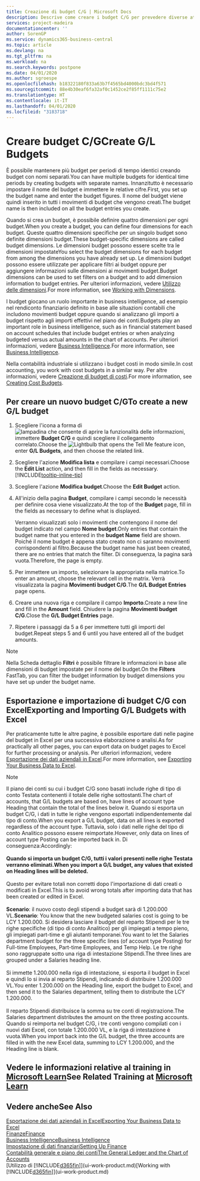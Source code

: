 ```yaml
---
title: Creazione di budget C/G | Microsoft Docs
description: Descrive come creare i budget C/G per prevedere diverse attività finanziarie e assegnare le dimensioni per scopi di business intelligence.
services: project-madeira
documentationcenter: ''
author: SorenGP
ms.service: dynamics365-business-central
ms.topic: article
ms.devlang: na
ms.tgt_pltfrm: na
ms.workload: na
ms.search.keywords: postpone
ms.date: 04/01/2020
ms.author: sgroespe
ms.openlocfilehash: b18322180f833a63b7f4565bd4000bdc3bd4f571
ms.sourcegitcommit: 88e4b30eaf6fa32af0c1452ce2f85ff1111c75e2
ms.translationtype: HT
ms.contentlocale: it-IT
ms.lasthandoff: 04/01/2020
ms.locfileid: "3183718"
---
```

# <a name="create-gl-budgets"></a><span data-ttu-id="99f85-103">Creare budget C/G</span><span class="sxs-lookup"><span data-stu-id="99f85-103">Create G/L Budgets</span></span>
<span data-ttu-id="99f85-104">È possibile mantenere più budget per periodi di tempo identici creando budget con nomi separati.</span><span class="sxs-lookup"><span data-stu-id="99f85-104">You can have multiple budgets for identical time periods by creating budgets with separate names.</span></span> <span data-ttu-id="99f85-105">Innanzitutto è necessario impostare il nome del budget e immettere le relative cifre.</span><span class="sxs-lookup"><span data-stu-id="99f85-105">First, you set up the budget name and enter the budget figures.</span></span> <span data-ttu-id="99f85-106">Il nome del budget viene quindi inserito in tutti i movimenti di budget che vengono creati.</span><span class="sxs-lookup"><span data-stu-id="99f85-106">The budget name is then included on all the budget entries you create.</span></span>  

<span data-ttu-id="99f85-107">Quando si crea un budget, è possibile definire quattro dimensioni per ogni budget.</span><span class="sxs-lookup"><span data-stu-id="99f85-107">When you create a budget, you can define four dimensions for each budget.</span></span> <span data-ttu-id="99f85-108">Queste quattro dimensioni specifiche per un singolo budget sono definite dimensioni budget.</span><span class="sxs-lookup"><span data-stu-id="99f85-108">These budget-specific dimensions are called budget dimensions.</span></span> <span data-ttu-id="99f85-109">Le dimensioni budget possono essere scelte tra le dimensioni impostate</span><span class="sxs-lookup"><span data-stu-id="99f85-109">You select the budget dimensions for each budget from among the dimensions you have already set up.</span></span> <span data-ttu-id="99f85-110">Le dimensioni budget possono essere utilizzate per applicare filtri ai budget oppure per aggiungere informazioni sulle dimensioni ai movimenti budget.</span><span class="sxs-lookup"><span data-stu-id="99f85-110">Budget dimensions can be used to set filters on a budget and to add dimension information to budget entries.</span></span> <span data-ttu-id="99f85-111">Per ulteriori informazioni, vedere [Utilizzo delle dimensioni](finance-dimensions.md).</span><span class="sxs-lookup"><span data-stu-id="99f85-111">For more information, see [Working with Dimensions](finance-dimensions.md).</span></span>

<span data-ttu-id="99f85-112">I budget giocano un ruolo importante in business intelligence, ad esempio nel rendiconto finanziario definito in base alle situazioni contabili che includono movimenti budget oppure quando si analizzano gli importi a budget rispetto agli importi effettivi nel piano dei conti.</span><span class="sxs-lookup"><span data-stu-id="99f85-112">Budgets play an important role in business intelligence, such as in financial statement based on account schedules that include budget entries or when analyzing budgeted versus actual amounts in the chart of accounts.</span></span> <span data-ttu-id="99f85-113">Per ulteriori informazioni, vedere [Business Intelligence](bi.md).</span><span class="sxs-lookup"><span data-stu-id="99f85-113">For more information, see [Business Intelligence](bi.md).</span></span>

<span data-ttu-id="99f85-114">Nella contabilità industriale si utilizzano i budget costi in modo simile.</span><span class="sxs-lookup"><span data-stu-id="99f85-114">In cost accounting, you work with cost budgets in a similar way.</span></span> <span data-ttu-id="99f85-115">Per altre informazioni, vedere [Creazione di budget di costi](finance-create-cost-budgets.md).</span><span class="sxs-lookup"><span data-stu-id="99f85-115">For more information, see [Creating Cost Budgets](finance-create-cost-budgets.md).</span></span>    

## <a name="to-create-a-new-gl-budget"></a><span data-ttu-id="99f85-116">Per creare un nuovo budget C/G</span><span class="sxs-lookup"><span data-stu-id="99f85-116">To create a new G/L budget</span></span>  
1. <span data-ttu-id="99f85-117">Scegliere l'icona a forma di ![lampadina che consente di aprire la funzionalità delle informazioni](media/ui-search/search_small.png "Informazioni sull'operazione che si desidera eseguire"), immettere **Budget C/G** e quindi scegliere il collegamento correlato.</span><span class="sxs-lookup"><span data-stu-id="99f85-117">Choose the ![Lightbulb that opens the Tell Me feature](media/ui-search/search_small.png "Tell me what you want to do") icon, enter **G/L Budgets**, and then choose the related link.</span></span>  
2. <span data-ttu-id="99f85-118">Scegliere l'azione **Modifica lista** e compilare i campi necessari.</span><span class="sxs-lookup"><span data-stu-id="99f85-118">Choose the **Edit List** action, and then fill in the fields as necessary.</span></span> [!INCLUDE[tooltip-inline-tip](includes/tooltip-inline-tip_md.md)]  
3. <span data-ttu-id="99f85-119">Scegliere l'azione **Modifica budget**.</span><span class="sxs-lookup"><span data-stu-id="99f85-119">Choose the **Edit Budget** action.</span></span>
4. <span data-ttu-id="99f85-120">All'inizio della pagina **Budget**, compilare i campi secondo le necessità per definire cosa viene visualizzato.</span><span class="sxs-lookup"><span data-stu-id="99f85-120">At the top of the **Budget** page, fill in the fields as necessary to define what is displayed.</span></span>  

    <span data-ttu-id="99f85-121">Verranno visualizzati solo i movimenti che contengono il nome del budget indicato nel campo **Nome budget**.</span><span class="sxs-lookup"><span data-stu-id="99f85-121">Only entries that contain the budget name that you entered in the **budget Name** field are shown.</span></span> <span data-ttu-id="99f85-122">Poiché il nome budget è appena stato creato non ci saranno movimenti corrispondenti al filtro.</span><span class="sxs-lookup"><span data-stu-id="99f85-122">Because the budget name has just been created, there are no entries that match the filter.</span></span> <span data-ttu-id="99f85-123">Di conseguenza, la pagina sarà vuota.</span><span class="sxs-lookup"><span data-stu-id="99f85-123">Therefore, the page is empty.</span></span>  
5. <span data-ttu-id="99f85-124">Per immettere un importo, selezionare la appropriata nella matrice.</span><span class="sxs-lookup"><span data-stu-id="99f85-124">To enter an amount, choose the relevant cell in the matrix.</span></span> <span data-ttu-id="99f85-125">Verrà visualizzata la pagina **Movimenti budget C/G**.</span><span class="sxs-lookup"><span data-stu-id="99f85-125">The **G/L Budget Entries** page opens.</span></span>  
6. <span data-ttu-id="99f85-126">Creare una nuova riga e compilare il campo **Importo**.</span><span class="sxs-lookup"><span data-stu-id="99f85-126">Create a new line and fill in the **Amount** field.</span></span> <span data-ttu-id="99f85-127">Chiudere la pagina **Movimenti budget C/G**.</span><span class="sxs-lookup"><span data-stu-id="99f85-127">Close the **G/L Budget Entries** page.</span></span>  
7. <span data-ttu-id="99f85-128">Ripetere i passaggi da 5 a 6 per immettere tutti gli importi del budget.</span><span class="sxs-lookup"><span data-stu-id="99f85-128">Repeat steps 5 and 6 until you have entered all of the budget amounts.</span></span>  

> [!NOTE]  
>  <span data-ttu-id="99f85-129">Nella Scheda dettaglio **Filtri** è possibile filtrare le informazioni in base alle dimensioni di budget impostate per il nome del budget.</span><span class="sxs-lookup"><span data-stu-id="99f85-129">On the **Filters** FastTab, you can filter the budget information by budget dimensions you have set up under the budget name.</span></span>

## <a name="exporting-and-importing-gl-budgets-with-excel"></a><span data-ttu-id="99f85-130">Esportazione e importazione di budget C/G con Excel</span><span class="sxs-lookup"><span data-stu-id="99f85-130">Exporting and Importing G/L Budgets with Excel</span></span>
<span data-ttu-id="99f85-131">Per praticamente tutte le altre pagine, è possibile esportare dati nelle pagine del budget in Excel per una successiva elaborazione o analisi.</span><span class="sxs-lookup"><span data-stu-id="99f85-131">As for practically all other pages, you can export data on budget pages to Excel for further processing or analysis.</span></span> <span data-ttu-id="99f85-132">Per ulteriori informazioni, vedere [Esportazione dei dati aziendali in Excel](about-export-data.md).</span><span class="sxs-lookup"><span data-stu-id="99f85-132">For more information, see [Exporting Your Business Data to Excel](about-export-data.md).</span></span>

> [!NOTE]
> <span data-ttu-id="99f85-133">Il piano dei conti su cui i budget C/G sono basati include righe di tipo di conto Testata contenenti il totale delle righe sottostanti.</span><span class="sxs-lookup"><span data-stu-id="99f85-133">The chart of accounts, that G/L budgets are based on, have lines of account type Heading that contain the total of the lines below it.</span></span> <span data-ttu-id="99f85-134">Quando si esporta un budget C/G, i dati in tutte le righe vengono esportati indipendentemente dal tipo di conto.</span><span class="sxs-lookup"><span data-stu-id="99f85-134">When you export a G/L budget, data on all lines is exported regardless of the account type.</span></span> <span data-ttu-id="99f85-135">Tuttavia, solo i dati nelle righe del tipo di conto Analitico possono essere reimportate.</span><span class="sxs-lookup"><span data-stu-id="99f85-135">However, only data on lines of account type Posting can be imported back in.</span></span> <span data-ttu-id="99f85-136">Di conseguenza:</span><span class="sxs-lookup"><span data-stu-id="99f85-136">Accordingly:</span></span> <br /><br /> <span data-ttu-id="99f85-137">**Quando si importa un budget C/G, tutti i valori presenti nelle righe Testata verranno eliminati.**</span><span class="sxs-lookup"><span data-stu-id="99f85-137">**When you import a G/L budget, any values that existed on Heading lines will be deleted.**</span></span> <br /><br /> <span data-ttu-id="99f85-138">Questo per evitare totali non corretti dopo l'importazione di dati creati o modificati in Excel.</span><span class="sxs-lookup"><span data-stu-id="99f85-138">This is to avoid wrong totals after importing data that has been created or edited in Excel.</span></span><br /><br /> <span data-ttu-id="99f85-139">**Scenario**: il nuovo costo degli stipendi a budget sarà di 1.200.000 VL.</span><span class="sxs-lookup"><span data-stu-id="99f85-139">**Scenario**: You know that the new budgeted salaries cost is going to be LCY 1.200.000.</span></span> <span data-ttu-id="99f85-140">Si desidera lasciare il budget del reparto Stipendi per le tre righe specifiche (di tipo di conto Analitico) per gli impiegati a tempo pieno, gli impiegati part-time e gli aiutanti temporanei.</span><span class="sxs-lookup"><span data-stu-id="99f85-140">You want to let the Salaries department budget for the three specific lines (of account type Posting) for Full-time Employees, Part-time Employees, and Temp Help.</span></span> <span data-ttu-id="99f85-141">Le tre righe sono raggruppate sotto una riga di intestazione Stipendi.</span><span class="sxs-lookup"><span data-stu-id="99f85-141">The three lines are grouped under a Salaries heading line.</span></span><br /><br /><span data-ttu-id="99f85-142">Si immette 1.200.000 nella riga di intestazione, si esporta il budget in Excel e quindi lo si invia al reparto Stipendi, indicando di distribuire 1.200.000 VL.</span><span class="sxs-lookup"><span data-stu-id="99f85-142">You enter 1.200.000 on the Heading line, export the budget to Excel, and then send it to the Salaries department, telling them to distribute the LCY 1.200.000.</span></span><br /><br /> <span data-ttu-id="99f85-143">Il reparto Stipendi distribuisce la somma su tre conti di registrazione.</span><span class="sxs-lookup"><span data-stu-id="99f85-143">The Salaries department distributes the amount on the three posting accounts.</span></span> <span data-ttu-id="99f85-144">Quando si reimporta nel budget C/G, i tre conti vengono compilati con i nuovi dati Excel, con totale 1.200.000 VL, e la riga di intestazione è vuota.</span><span class="sxs-lookup"><span data-stu-id="99f85-144">When you import back into the G/L budget, the three accounts are filled in with the new Excel data, summing to LCY 1.200.000, and the Heading line is blank.</span></span>

## <a name="see-related-training-at-microsoft-learn"></a><span data-ttu-id="99f85-145">Vedere le informazioni relative al training in [Microsoft Learn](/learn/modules/budgets-exchange-rates-dynamics-365-business-central/index)</span><span class="sxs-lookup"><span data-stu-id="99f85-145">See Related Training at [Microsoft Learn](/learn/modules/budgets-exchange-rates-dynamics-365-business-central/index)</span></span>

## <a name="see-also"></a><span data-ttu-id="99f85-146">Vedere anche</span><span class="sxs-lookup"><span data-stu-id="99f85-146">See Also</span></span>
[<span data-ttu-id="99f85-147">Esportazione dei dati aziendali in Excel</span><span class="sxs-lookup"><span data-stu-id="99f85-147">Exporting Your Business Data to Excel</span></span>](about-export-data.md)  
[<span data-ttu-id="99f85-148">Finanze</span><span class="sxs-lookup"><span data-stu-id="99f85-148">Finance</span></span>](finance.md)  
[<span data-ttu-id="99f85-149">Business Intelligence</span><span class="sxs-lookup"><span data-stu-id="99f85-149">Business Intelligence</span></span>](bi.md)  
[<span data-ttu-id="99f85-150">Impostazione di dati finanziari</span><span class="sxs-lookup"><span data-stu-id="99f85-150">Setting Up Finance</span></span>](finance-setup-finance.md)  
[<span data-ttu-id="99f85-151">Contabilità generale e piano dei conti</span><span class="sxs-lookup"><span data-stu-id="99f85-151">The General Ledger and the Chart of Accounts</span></span>](finance-general-ledger.md)  
<span data-ttu-id="99f85-152">[Utilizzo di [!INCLUDE[d365fin](includes/d365fin_md.md)]](ui-work-product.md)</span><span class="sxs-lookup"><span data-stu-id="99f85-152">[Working with [!INCLUDE[d365fin](includes/d365fin_md.md)]](ui-work-product.md)</span></span>  
